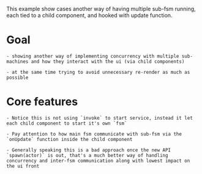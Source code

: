 
This example show cases another way of having multiple sub-fsm running, each tied to a child component, and hooked with update function.

# Goal

	- showing another way of implementing concurrency with multiple sub-machines and how they interact with the ui (via child components)

	- at the same time trying to avoid unnecessary re-render as much as possible

# Core features

	- Notice this is not using `invoke` to start service, instead it let each child component to start it's own `fsm`

	- Pay attention to how main fsm communicate with sub-fsm via the `onUpdate` function inside the child component

	- Generally speaking this is a bad approach once the new API `spawn(actor)` is out, that's a much better way of handling concurrency and inter-fsm communication along with lowest impact on the ui front
